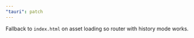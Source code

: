 ```yaml
---
"tauri": patch
---
```


Fallback to `index.html` on asset loading so router with history mode works.
